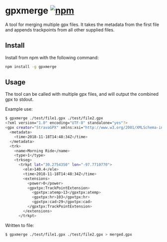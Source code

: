 # gpxmerge [![npm](https://img.shields.io/npm/v/gpxmerge.svg)](https://www.npmjs.com/package/gpxmerge)

A tool for merging multiple gpx files. It takes the metadata from the first file and appends trackpoints from all other supplied files.

## Install

Install from npm with the following command:

```sh
npm install -g gpxmerge
```

## Usage

The tool can be called with multiple gpx files, and will output the combined gpx to stdout.

Example use:

```sh
$ gpxmerge ./test/file1.gpx ./test/file2.gpx
<?xml version="1.0" encoding="UTF-8" standalone="yes"?>
<gpx creator="StravaGPX" xmlns:xsi="http://www.w3.org/2001/XMLSchema-instance" xsi:schemaLocation="http://www.topografix.com/GPX/1/1 http://www.topografix.com/GPX/1/1/gpx.xsd http://www.garmin.com/xmlschemas/GpxExtensions/v3 http://www.garmin.com/xmlschemas/GpxExtensionsv3.xsd http://www.garmin.com/xmlschemas/TrackPointExtension/v1 http://www.garmin.com/xmlschemas/TrackPointExtensionv1.xsd" version="1.1" xmlns="http://www.topografix.com/GPX/1/1" xmlns:gpxtpx="http://www.garmin.com/xmlschemas/TrackPointExtension/v1" xmlns:gpxx="http://www.garmin.com/xmlschemas/GpxExtensions/v3">
  <metadata>
    <time>2018-11-18T14:48:34Z</time>
  </metadata>
  <trk>
    <name>Morning Ride</name>
    <type>1</type>
    <trkseg>
      <trkpt lat="30.2754350" lon="-97.7710770">
        <ele>140.4</ele>
        <time>2018-11-18T14:48:34Z</time>
        <extensions>
          <power>0</power>
          <gpxtpx:TrackPointExtension>
            <gpxtpx:atemp>13</gpxtpx:atemp>
            <gpxtpx:hr>103</gpxtpx:hr>
            <gpxtpx:cad>29</gpxtpx:cad>
          </gpxtpx:TrackPointExtension>
        </extensions>
      </trkpt>
```

Written to file:
```sh
$ gpxmerge ./test/file1.gpx ./test/file2.gpx > merged.gpx
```
